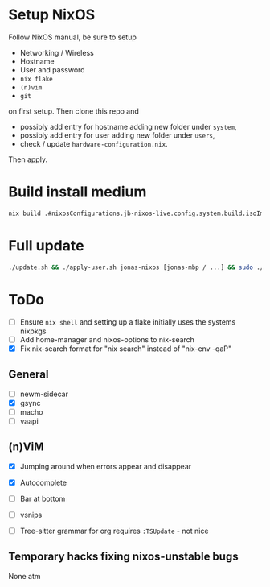# Setup NixOS

Follow NixOS manual, be sure to setup
- Networking / Wireless
- Hostname
- User and password
- `nix flake`
- `(n)vim`
- `git`

on first setup. Then clone this repo and
- possibly add entry for hostname adding new folder under `system`,
- possibly add entry for user adding new folder under `users`,
- check / update `hardware-configuration.nix`.

Then apply.

# Build install medium

```sh
nix build .#nixosConfigurations.jb-nixos-live.config.system.build.isoImage
```

# Full update

```sh
./update.sh && ./apply-user.sh jonas-nixos [jonas-mbp / ...] && sudo ./apply-system.sh
```

# ToDo

- [ ] Ensure `nix shell` and setting up a flake initially uses the systems nixpkgs
- [ ] Add home-manager and nixos-options to nix-search
- [X] Fix nix-search format for "nix search" instead of "nix-env -qaP"

## General

- [ ] newm-sidecar
- [X] gsync
- [ ] macho
- [ ] vaapi

## (n)ViM

- [x] Jumping around when errors appear and disappear
- [x] Autocomplete
- [ ] Bar at bottom
- [ ] vsnips
- [ ] Tree-sitter grammar for org requires `:TSUpdate` - not nice


## Temporary hacks fixing nixos-unstable bugs

None atm
